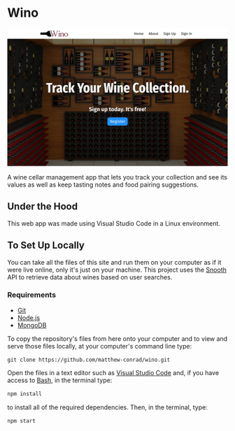 # Wino
![screenshot](public/images/screenshot.jpg)

A wine cellar management app that lets you track your collection and see its values as well as keep tasting notes and food pairing suggestions.
## Under the Hood
This web app was made using Visual Studio Code in a Linux environment.
## To Set Up Locally
You can take all the files of this site and run them on your computer as if it were live online, only it's just on your machine. This project uses the [Snooth](http://www.snooth.com) API to retrieve data about wines based on user searches.
### Requirements
* [Git](http://git-scm.com/)
* [Node.js](https://nodejs.org/en/)
* [MongoDB](https://www.mongodb.com/)

To copy the repository's files from here onto your computer and to view and serve those files locally, at your computer's command line type:
```
git clone https://github.com/matthew-conrad/wino.git
```
Open the files in a text editor such as [Visual Studio Code](https://code.visualstudio.com/) and, if you have access to [Bash](https://en.wikipedia.org/wiki/Bash_(Unix_shell)), in the terminal type:
```bash
npm install
```
to install all of the required dependencies. Then, in the terminal, type:
```bash
npm start
```